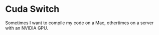 # Cuda Switch

Sometimes I want to compile my code on a Mac, othertimes on a server with an NVIDIA GPU.
